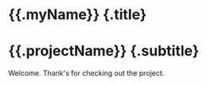 # {{.myName}} {.title}
# {{.projectName}} {.subtitle}
Welcome. Thank's for checking out the project.